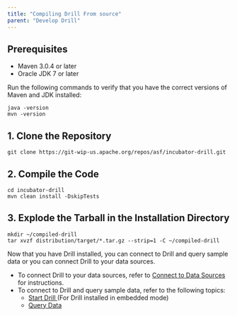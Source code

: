 ```yaml
---
title: "Compiling Drill From source"
parent: "Develop Drill"
---
```

## Prerequisites

  * Maven 3.0.4 or later
  * Oracle JDK 7 or later

Run the following commands to verify that you have the correct versions of
Maven and JDK installed:

    java -version
    mvn -version

## 1\. Clone the Repository

    git clone https://git-wip-us.apache.org/repos/asf/incubator-drill.git

## 2\. Compile the Code

    cd incubator-drill
    mvn clean install -DskipTests

## 3\. Explode the Tarball in the Installation Directory

    mkdir ~/compiled-drill
    tar xvzf distribution/target/*.tar.gz --strip=1 -C ~/compiled-drill

Now that you have Drill installed, you can connect to Drill and query sample
data or you can connect Drill to your data sources.

  * To connect Drill to your data sources, refer to [Connect to Data Sources](/drill/docs/connect-to-data-sources/) for instructions.
  * To connect to Drill and query sample data, refer to the following topics:
    * [Start Drill ](/drill/docs/starting-stopping-drill)(For Drill installed in embedded mode)
    * [Query Data ](/drill/docs/query-data/)

